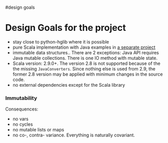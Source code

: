 #design goals

# Design Goals for the project #

  * stay close to python-hglib where it is possible
  * pure Scala implementation with Java examples in [a separate project](http://code.google.com/p/meutrino/source/checkout?repo=javaexample)
  * immutable data structures.. There are 2 exceptions: Java API requires Java mutable collections. There is one IO method with mutable state.
  * Scala version: 2.9.0+. The version 2.8 is not supported because of the the missing `JavaConverters`. Since nothing else is used from 2.9, the former 2.8 version may be applied with minimum changes in the source code.
  * no external dependencies except for the Scala library


### Immutability ###

Consequences:
  * no vars
  * no cycles
  * no mutable lists or maps
  * no co-, contra- variance. Everything is naturally covariant.